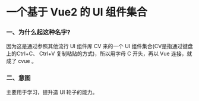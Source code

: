 # 一个基于 Vue2 的 UI 组件集合
### 一、为什么起这种名字? 
因为这是通过参照其他流行 UI 组件库 CV 来的一个 UI 组件集合(CV是指通过键盘上的Ctrl+C、 Ctrl+V 复制粘贴的方式)，所以用字母 C 开头，再以 Vue 连接，就成了 cvue 。
### 二、意图
主要用于学习，提升造 UI 轮子的能力。
